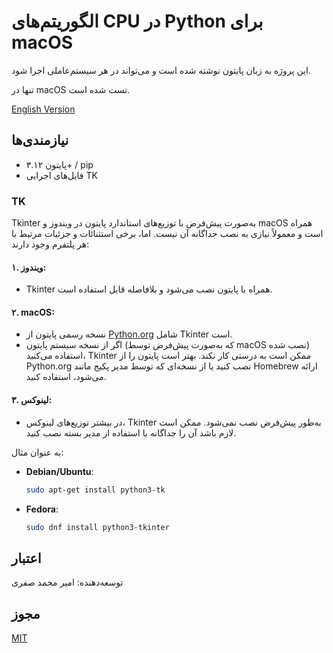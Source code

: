 # الگوریتم‌های CPU در Python برای macOS

این پروژه به زبان پایتون نوشته شده است و می‌تواند در هر سیستم‌عاملی اجرا شود.

تنها در macOS تست شده است.

[English Version](README.md)

## نیازمندی‌ها

- پایتون ۳.۱۲+ / pip
- فایل‌های اجرایی TK

### TK

Tkinter به‌صورت پیش‌فرض با توزیع‌های استاندارد پایتون در ویندوز و macOS همراه است و معمولاً نیازی به نصب جداگانه آن نیست. اما، برخی استثنائات و جزئیات مرتبط با هر پلتفرم وجود دارند:

#### ۱. **ویندوز**:
   - Tkinter همراه با پایتون نصب می‌شود و بلافاصله قابل استفاده است.

#### ۲. **macOS**:
   - نسخه رسمی پایتون از [Python.org](https://www.python.org/) شامل Tkinter است.
   - اگر از نسخه سیستم پایتون (که به‌صورت پیش‌فرض توسط macOS نصب شده) استفاده می‌کنید، Tkinter ممکن است به درستی کار نکند. بهتر است پایتون را از Python.org نصب کنید یا از نسخه‌ای که توسط مدیر پکیج مانند Homebrew ارائه می‌شود، استفاده کنید.

#### ۳. **لینوکس**:
   - در بیشتر توزیع‌های لینوکس، Tkinter به‌طور پیش‌فرض نصب نمی‌شود. ممکن است لازم باشد آن را جداگانه با استفاده از مدیر بسته نصب کنید.

به عنوان مثال:
   - **Debian/Ubuntu**: 
     ```bash
     sudo apt-get install python3-tk
     ```
   - **Fedora**:
     ```bash
     sudo dnf install python3-tkinter
     ```

## اعتبار

توسعه‌دهنده: امیر محمد صفری

## مجوز

[MIT](LICENSE)
